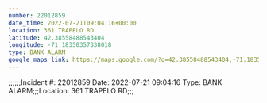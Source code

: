 ```yaml
---
number: 22012859
date_time: 2022-07-21T09:04:16+00:00
location: 361 TRAPELO RD
latitude: 42.38558488543404
longitude: -71.18350357338018
type: BANK ALARM
google_maps_link: https://maps.google.com/?q=42.38558488543404,-71.18350357338018
---
```


;;;;;;Incident #: 22012859  Date: 2022-07-21 09:04:16  Type: BANK ALARM;;;Location: 361 TRAPELO RD;;;
